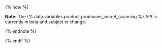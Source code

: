 

{% note %}

**Note:** The {% data variables.product.prodname_secret_scanning %} API is currently in beta and subject to change.

{% endnote %}

{% endif %}
